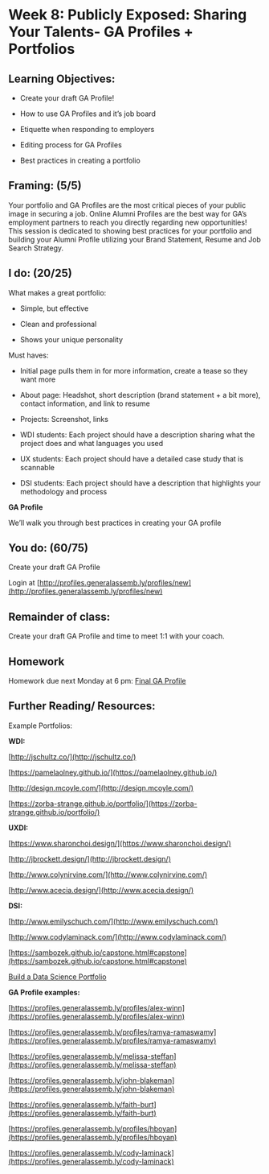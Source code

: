 # Week 8: Publicly Exposed: Sharing Your Talents- GA Profiles + Portfolios

## Learning Objectives:

* Create your draft GA Profile!

* How to use GA Profiles and it’s job board

* Etiquette when responding to employers

* Editing process for GA Profiles

* Best practices in creating a portfolio 

## Framing: (5/5)

Your portfolio and GA Profiles are the most critical pieces of your public image in securing a job. Online Alumni Profiles are the best way for GA’s employment partners to reach you directly regarding new opportunities! This session is dedicated to showing best practices for your portfolio and building your Alumni Profile utilizing your Brand Statement, Resume and Job Search Strategy.

## I do: (20/25)

What makes a great portfolio:

* Simple, but effective

* Clean and professional

* Shows your unique personality

Must haves:

* Initial page pulls them in for more information, create a tease so they want more

* About page: Headshot, short description (brand statement + a bit more), contact information, and link to resume

* Projects: Screenshot, links

* WDI students: Each project should have a description sharing what the project does and what languages you used

* UX students: Each project should have a detailed case study that is scannable

* DSI students: Each project should have a description that highlights your methodology and process

**GA Profile**

We’ll walk you through best practices in creating your GA profile

## You do: (60/75)

Create your draft GA Profile

Login at [http://profiles.generalassemb.ly/profiles/new](http://profiles.generalassemb.ly/profiles/new)

## Remainder of class:

Create your draft GA Profile and time to meet 1:1 with your coach.

## Homework 
Homework due next Monday at 6 pm: [Final GA Profile](https://github.com/ga-dc/outcomes/blob/master/roadmap/week09/HWweek9.md)

## Further Reading/ Resources:

Example Portfolios:

**WDI:**

[http://jschultz.co/](http://jschultz.co/)

[https://pamelaolney.github.io/](https://pamelaolney.github.io/)

[http://design.mcoyle.com/](http://design.mcoyle.com/)

[https://zorba-strange.github.io/portfolio/](https://zorba-strange.github.io/portfolio/)

**UXDI:**

[https://www.sharonchoi.design/](https://www.sharonchoi.design/)

[http://jbrockett.design/](http://jbrockett.design/)

[http://www.colynirvine.com/](http://www.colynirvine.com/)

[http://www.acecia.design/](http://www.acecia.design/)

**DSI:**

[http://www.emilyschuch.com/](http://www.emilyschuch.com/)

[http://www.codylaminack.com/](http://www.codylaminack.com/)

[https://sambozek.github.io/capstone.html#capstone](https://sambozek.github.io/capstone.html#capstone)

[Build a Data Science Portfolio](https://www.dataquest.io/blog/build-a-data-science-portfolio/)

**GA Profile examples:** 

[https://profiles.generalassemb.ly/profiles/alex-winn](https://profiles.generalassemb.ly/profiles/alex-winn)

[https://profiles.generalassemb.ly/profiles/ramya-ramaswamy](https://profiles.generalassemb.ly/profiles/ramya-ramaswamy)

[https://profiles.generalassemb.ly/melissa-steffan](https://profiles.generalassemb.ly/melissa-steffan)

[https://profiles.generalassemb.ly/john-blakeman](https://profiles.generalassemb.ly/john-blakeman)

[https://profiles.generalassemb.ly/faith-burt](https://profiles.generalassemb.ly/faith-burt)

[https://profiles.generalassemb.ly/profiles/hboyan](https://profiles.generalassemb.ly/profiles/hboyan)

[https://profiles.generalassemb.ly/cody-laminack](https://profiles.generalassemb.ly/cody-laminack)
